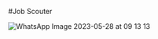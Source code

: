 #Job Scouter

![WhatsApp Image 2023-05-28 at 09 13 13](https://github.com/raptor-07/JobScouter-HackOverflow/assets/70244799/885b70df-1aa2-4402-b568-a545aed3e4d0)
